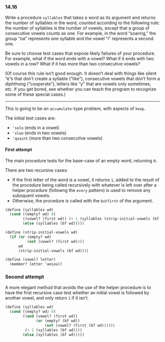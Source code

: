 ### 14.16

Write a procedure `syllables` that takes a word as its argument and returns the number of syllables in the word, counted according to the following rule: the number of syllables is the number of vowels, except that a group of consecutive vowels counts as one. For example, in the word “soaring,” the group “oa” represents one syllable and the vowel “i” represents a second one.

Be sure to choose test cases that expose likely failures of your procedure. For example, what if the word ends with a vowel? What if it ends with two vowels in a row? What if it has more than two consecutive vowels?

(Of course this rule isn’t good enough. It doesn’t deal with things like silent “e”s that don’t create a syllable (“like”), consecutive vowels that don’t form a diphthong (“cooperate”), letters like “y” that are vowels only sometimes, etc. If you get bored, see whether you can teach the program to recognize some of these special cases.)

***

This is going to be an `accumulate`-type problem, with aspects of `keep`.

The initial test cases are:

* `'solo` (ends in a vowel)
* `'sloe` (ends in two vowels)
* `'quaint` (more than two consecutive vowels)


#### First attempt

The main procedure tests for the base-case of an empty word, returning `0`.

There are two recursive cases:

* If the first letter of the word is a vowel, it returns `1`, added to the result of the procedure being called recursively with whatever is left over after a helper procedure (followng the `every` pattern) is used to remove any subsquent vowels.
* Otherwise, the procedure is called with the `butfirst` of the argument.

~~~ scheme
(define (syllables wd)
  (cond ((empty? wd) 0)
        ((vowel? (first wd)) (+ 1 (syllables (strip-initial-vowels (bf wd)))))
        (else (syllables (bf wd)))))

(define (strip-initial-vowels wd)
  (if (or (empty? wd)
          (not (vowel? (first wd))))
      wd
      (strip-initial-vowels (bf wd))))

(define (vowel? letter)
  (member? letter 'aeiou))
~~~

### Second attempt

A more elegant method that avoids the use of the helper procedure is to have the first recursive case test whether an initial vowel is followed by another vowel, and only return `1` if it isn’t.

~~~ scheme
(define (syllables wd)
  (cond ((empty? wd) 0)
        ((and (vowel? (first wd))
              (or (empty? (bf wd))
                  (not (vowel? (first (bf wd))))))
         (+ 1 (syllables (bf wd))))
        (else (syllables (bf wd)))))
~~~
  